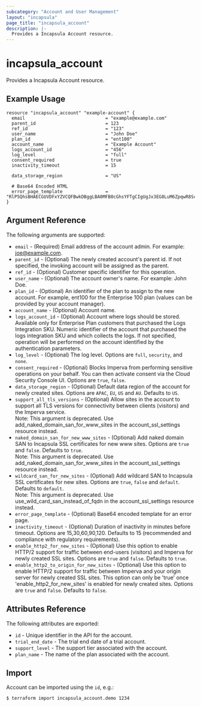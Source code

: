 ```yaml
---
subcategory: "Account and User Management"
layout: "incapsula"
page_title: "incapsula_account"
description: |-
  Provides a Incapsula Account resource.
---
```


# incapsula_account

Provides a Incapsula Account resource. 

## Example Usage

```hcl
resource "incapsula_account" "example-account" {
  email                              = "example@example.com"
  parent_id                          = 123
  ref_id                             = "123"
  user_name                          = "John Doe"
  plan_id                            = "ent100"
  account_name                       = "Example Account"
  logs_account_id                    = "456"
  log_level                          = "full"
  consent_required                   = true
  inactivity_timeout                 = 15

  data_storage_region                = "US"

  # Base64 Encoded HTML
  error_page_template                = "RlP5QhsBHAECGUVDFxYZVCQFBwkDBggLBA0MFB0cGhsYFTgCIgUgJx3EG8LuM6ZpqwR8ScEztVwTqbxuB8..."
}
```

## Argument Reference

The following arguments are supported:

* `email` - (Required) Email address of the account admin. For example: joe@example.com.
* `parent_id` - (Optional) The newly created account's parent id. If not specified, the invoking account will be assigned as the parent.
* `ref_id` - (Optional) Customer specific identifier for this operation.
* `user_name` - (Optional) The account owner's name. For example: John Doe.
* `plan_id` - (Optional) An identifier of the plan to assign to the new account. For example, ent100 for the Enterprise 100 plan (values can be provided by your account manager).
* `account_name` - (Optional) Account name.
* `logs_account_id` - (Optional) Account where logs should be stored. Available only for Enterprise Plan customers that purchased the Logs Integration SKU. Numeric identifier of the account that purchased the logs integration SKU and which collects the logs. If not specified, operation will be performed on the account identified by the authentication parameters.
* `log_level` - (Optional) The log level. Options are `full`, `security`, and `none`.
* `consent_required` - (Optional) Blocks Imperva from performing sensitive operations on your behalf. You can then activate consent via the Cloud Security Console UI. Options are `true`, `false`.
* `data_storage_region` - (Optional) Default data region of the account for newly created sites. Options are `APAC`, `EU`, `US` and `AU`. Defaults to `US`.
* `support_all_tls_versions` - (Optional) Allow sites in the account to support all TLS versions for connectivity between clients (visitors) and the Imperva service.  
                               Note: This argument is deprecated. Use add_naked_domain_san_for_www_sites in the account_ssl_settings resource instead.  
* `naked_domain_san_for_new_www_sites` - (Optional) Add naked domain SAN to Incapsula SSL certificates for new www sites. Options are `true` and `false`. Defaults to `true`.  
                                         Note: This argument is deprecated. Use add_naked_domain_san_for_www_sites in the account_ssl_settings resource instead.
* `wildcard_san_for_new_sites` - (Optional) Add wildcard SAN to Incapsula SSL certificates for new sites. Options are `true`, `false` and `default`. Defaults to `default`.  
                               Note: This argument is deprecated. Use use_wild_card_san_instead_of_fqdn in the account_ssl_settings resource instead.
* `error_page_template` - (Optional) Base64 encoded template for an error page.
* `inactivity_timeout` - (Optional) Duration of inactivity in minutes before timeout. Options are 15,30,60,90,120. Defaults to 15 (recommended and compliance with regulatory requirements).
* `enable_http2_for_new_sites` - (Optional) Use this option to enable HTTP/2 support for traffic between end-users (visitors) and Imperva for newly created SSL sites. Options are `true` and `false`. Defaults to `true`.
* `enable_http2_to_origin_for_new_sites` - (Optional) Use this option to enable HTTP/2 support for traffic between Imperva and your origin server for newly created SSL sites. This option can only be 'true' once 'enable_http2_for_new_sites' is enabled for newly created sites. Options are `true` and `false`. Defaults to `false`.

## Attributes Reference

The following attributes are exported:

* `id` - Unique identifier in the API for the account.
* `trial_end_date` - The trial end date of a trial account.
* `support_level` - The support tier associated with the account.
* `plan_name` - The name of the plan associated with the account.

## Import

Account can be imported using the `id`, e.g.:

```
$ terraform import incapsula_account.demo 1234
```
